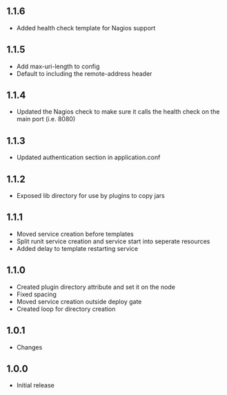 ## 1.1.6
* Added health check template for Nagios support

## 1.1.5
* Add max-uri-length to config
* Default to including the remote-address header

## 1.1.4
* Updated the Nagios check to make sure it calls the health check on the main port (i.e. 8080)

## 1.1.3
* Updated authentication section in application.conf

## 1.1.2
* Exposed lib directory for use by plugins to copy jars

## 1.1.1
* Moved service creation before templates
* Split runit service creation and service start into seperate resources
* Added delay to template restarting service

## 1.1.0
* Created plugin directory attribute and set it on the node
* Fixed spacing
* Moved service creation outside deploy gate
* Created loop for directory creation

## 1.0.1
* Changes

## 1.0.0
* Initial release
